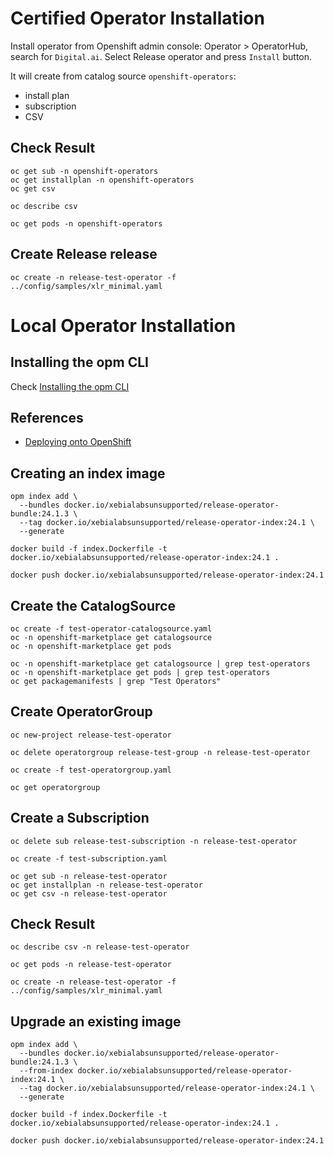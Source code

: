 
# Certified Operator Installation

Install operator from Openshift admin console: Operator > OperatorHub, search for `Digital.ai`.
Select Release operator and press `Install` button.

It will create from catalog source `openshift-operators`:
- install plan
- subscription
- CSV

## Check Result

```shell
oc get sub -n openshift-operators
oc get installplan -n openshift-operators
oc get csv
```

```shell
oc describe csv 
```

```shell
oc get pods -n openshift-operators
```

## Create Release release

```shell
oc create -n release-test-operator -f ../config/samples/xlr_minimal.yaml
```

# Local Operator Installation

## Installing the opm CLI

Check [Installing the opm CLI](https://docs.openshift.com/container-platform/4.15/cli_reference/opm/cli-opm-install.html)

## References

- [Deploying onto OpenShift](https://redhat-connect.gitbook.io/certified-operator-guide/ocp-deployment/openshift-deployment)

## Creating an index image

```shell
opm index add \
  --bundles docker.io/xebialabsunsupported/release-operator-bundle:24.1.3 \
  --tag docker.io/xebialabsunsupported/release-operator-index:24.1 \
  --generate
```

```shell
docker build -f index.Dockerfile -t docker.io/xebialabsunsupported/release-operator-index:24.1 .
```

```shell
docker push docker.io/xebialabsunsupported/release-operator-index:24.1
```

## Create the CatalogSource

```shell
oc create -f test-operator-catalogsource.yaml 
oc -n openshift-marketplace get catalogsource
oc -n openshift-marketplace get pods
```

```shell
oc -n openshift-marketplace get catalogsource | grep test-operators
oc -n openshift-marketplace get pods | grep test-operators
oc get packagemanifests | grep "Test Operators"
```

## Create OperatorGroup

```shell
oc new-project release-test-operator
```

```shell
oc delete operatorgroup release-test-group -n release-test-operator
```

```shell
oc create -f test-operatorgroup.yaml
```

```shell
oc get operatorgroup
```

## Create a Subscription

```shell
oc delete sub release-test-subscription -n release-test-operator
```

```shell
oc create -f test-subscription.yaml
```

```shell
oc get sub -n release-test-operator
oc get installplan -n release-test-operator
oc get csv -n release-test-operator
```

## Check Result

```shell
oc describe csv -n release-test-operator
```

```shell
oc get pods -n release-test-operator
```

```shell
oc create -n release-test-operator -f ../config/samples/xlr_minimal.yaml
```

## Upgrade an existing image

```shell
opm index add \
  --bundles docker.io/xebialabsunsupported/release-operator-bundle:24.1.3 \
  --from-index docker.io/xebialabsunsupported/release-operator-index:24.1 \
  --tag docker.io/xebialabsunsupported/release-operator-index:24.1 \
  --generate
```

```shell
docker build -f index.Dockerfile -t docker.io/xebialabsunsupported/release-operator-index:24.1 .
```

```shell
docker push docker.io/xebialabsunsupported/release-operator-index:24.1
```
